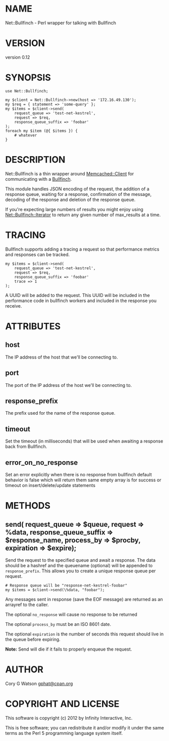 # NAME

Net::Bullfinch - Perl wrapper for talking with Bullfinch

# VERSION

version 0.12

# SYNOPSIS

    use Net::Bullfinch;

    my $client = Net::Bullfinch->new(host => '172.16.49.130');
    my $req = { statement => 'some-query' };
    my $items = $client->send(
        request_queue => 'test-net-kestrel',
        request => $req,
        response_queue_suffix => 'foobar'
    );
    foreach my $item (@{ $items }) {
        # whatever
    }

# DESCRIPTION

Net::Bullfinch is a thin wrapper around [Memcached::Client](http://search.cpan.org/perldoc?Memcached::Client) for communicating with
a [Bullfinch](https://github.com/gphat/bullfinch/).

This module handles JSON encoding of the request, the addition of a response
queue, waiting for a response, confirmation of the message, decoding of the
response and deletion of the response queue.

If you're expecting large numbers of results you might enjoy using
[Net::Bullfinch::Iterator](http://search.cpan.org/perldoc?Net::Bullfinch::Iterator) to return any given number of max_results at a time.

# TRACING

Bullfinch supports adding a tracing a request so that performance metrics
and responses can be tracked.

    my $items = $client->send(
        request_queue => 'test-net-kestrel',
        request => $req,
        response_queue_suffix => 'foobar'
        trace => 1
    );

A UUID will be added to the request.  This UUID will be included in the
performance code in bullfinch workers and included in the response you
receive.

# ATTRIBUTES

## host

The IP address of the host that we'll be connecting to.

## port

The port of the IP address of the host we'll be connecting to.

## response_prefix

The prefix used for the name of the response queue.

## timeout

Set the timeout (in milliseconds) that will be used when awaiting a response
back from Bullfinch.

## error_on_no_response

Set an error explicitly when there is no response from bullfinch default
behavior is false which will return them same empty array is for success or
timeout on insert/delete/update statements 

# METHODS

## send( request_queue => $queue, request => \%data, response_queue_suffix => $response_name, process_by => $procby, expiration => $expire);

Send the request to the specified queue and await a response.  The data
should be a hashref and the queuename (optional) will be appended to
`response_prefix`.  This allows you to create a unique response queue per
request.

    # Response queue will be "response-net-kestrel-foobar"
    my $items = $client->send(\%data, "foobar");

Any messages sent in response (save the EOF message) are returned as an
arrayref to the caller.

The optional `no_response` will cause no response to be returned

The optional `process_by` must be an ISO 8601 date.

The optional `expiration` is the number of seconds this request should live
in the queue before expiring.

__Note:__ Send will die if it fails to properly enqueue the request.

# AUTHOR

Cory G Watson <gphat@cpan.org>

# COPYRIGHT AND LICENSE

This software is copyright (c) 2012 by Infinity Interactive, Inc.

This is free software; you can redistribute it and/or modify it under
the same terms as the Perl 5 programming language system itself.